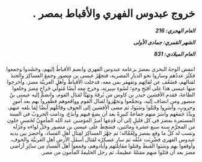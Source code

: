 <h1 dir="rtl">خروج عبدوس الفهري والأقباط بمصر .</h1>

<h5 dir="rtl">العام الهجري:  216

الشهر القمري: جمادى الأولى

العام الميلادي: 831</h5>

<p dir="rtl">انتفض الوجهُ البحري بمصرَ بزعامة عبدوس الفهري وانضم الأقباطُ إليهم، وحَشَدوا وجمعوا فكثُرَ عددُهم وساروا نحو الديارِ المصرية، فتجهَّزَ عيسى بن منصور وجمعَ العساكِرَ والجندَ لقتالهم، فضَعُف عن لقائِهم وتقهقر بمن معه، فدخلت الأقباطُ وأهل الغربيَّة مصرَ، وأخرجوا منها عيسى هذا على أقبَحِ وجهٍ؛ لسُوءِ سِيرتِه، وخرج معه أيضًا مُتولِّي خَراجِ مِصرَ وخلعوا الطاعةَ، فقدم الأفشين حيدر بن كاوس من بُرقةَ وتهيَّأ لقتال القوم، وانضمَّ إليه عيسى بنُ منصور ومن انضاف إليه، وتجمَّعوا وتجهَّزوا لقتال القوم وواقعوهم فظَفِروا بهم بعد أمورٍ وحروبٍ، وأسَروا وقَتَلوا وسَبَوا، ثم مضى الأفشين إلى الحوفِ وقاتَلَهم أيضًا لِمَا بلغه عنهم، وبدَّدَ جَمعَهم وأسَرَ منهم جماعةً كبيرةً بعد أن بضعَ فيهم وأبدَع، ودامت الحروبُ في السنة المستمرة بمصرَ في كل قليلٍ إلى أن قَدِمَها أميرُ المؤمنين عبد الله المأمونُ لخَمسٍ خلون من المحرَّم سنة سبع عشرة ومائتين، فسَخِطَ على عيسى بن منصور وحَلَّ لواءه وعزَلَه ونسب له كلَّ ما وقع بمصرَ ولِعُمَّاله؛ ثم جهَّزَ العساكِرَ لقِتالِ أهلِ الفساد، وأحضرَ بين يديه عبدوس الفهري فضُرِبَت عنُقُه ثم سار عسكرُه لقتال أسفَلِ الأرضِ أهلِ الغربيَّة والحوف، وأوقعوا بهم وسَبَوا القبطَ وقتلوا مقاتِلَتَهم وأبادوهم، وقمعوا أهلَ الفسادِ مِن سائِرِ أراضي مصرَ بعد أن قتَلوا منهم مقتلةً عظيمةً، ثم رحل الخليفةُ المأمون من مصر.</p></br>
